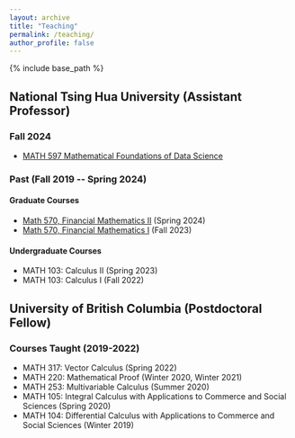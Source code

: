 ```yaml
---
layout: archive
title: "Teaching"
permalink: /teaching/
author_profile: false
---
```


{% include base_path %}


## National Tsing Hua University (Assistant Professor)

### Fall 2024

* [MATH 597 Mathematical Foundations of Data Science](student-theses.md)

### Past (Fall 2019 -- Spring 2024)

#### Graduate Courses
* [Math 570, Financial Mathematics II](https://beaded-antique-299.notion.site/Financial-Mathematics-II-64be834e112d4d49ba4e9a0052240220) (Spring 2024)
* [Math 570, Financial Mathematics I](https://beaded-antique-299.notion.site/Financial-Mathematics-I-96824edf692a4986aa6c3b98ae014ac6) (Fall 2023)

#### Undergraduate Courses
* MATH 103: Calculus II (Spring 2023)
* MATH 103: Calculus I (Fall 2022)



## University of British Columbia (Postdoctoral Fellow)
### Courses Taught (2019-2022)
* MATH 317: Vector Calculus (Spring 2022)
* MATH 220: Mathematical Proof (Winter 2020, Winter 2021)
* MATH 253: Multivariable Calculus (Summer 2020)
* MATH 105: Integral Calculus with Applications to Commerce and Social Sciences (Spring 2020)
* MATH 104: Differential Calculus with Applications to Commerce and Social Sciences (Winter 2019)